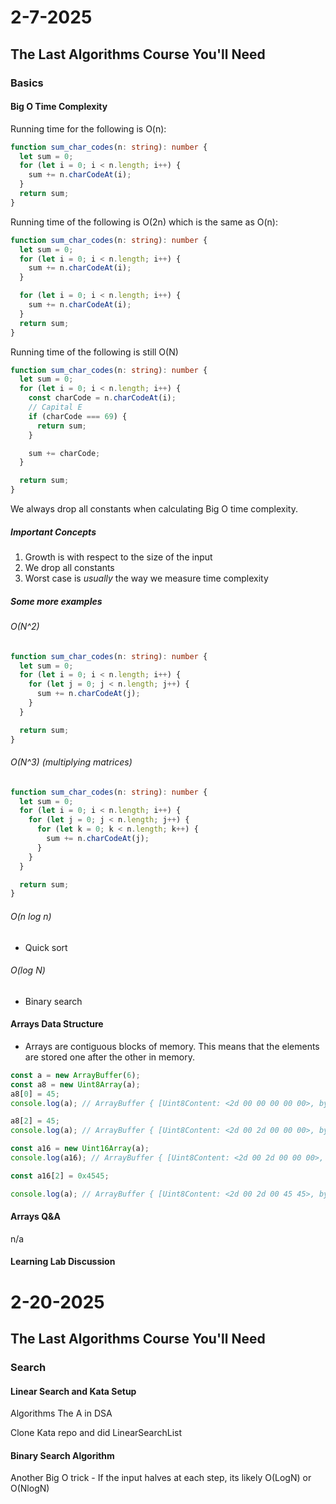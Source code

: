 # 2-7-2025

## The Last Algorithms Course You'll Need

### Basics

#### Big O Time Complexity

Running time for the following is O(n):

```typescript
function sum_char_codes(n: string): number {
  let sum = 0;
  for (let i = 0; i < n.length; i++) {
    sum += n.charCodeAt(i);
  }
  return sum;
}
```

Running time of the following is O(2n) which is the same as O(n):

```typescript
function sum_char_codes(n: string): number {
  let sum = 0;
  for (let i = 0; i < n.length; i++) {
    sum += n.charCodeAt(i);
  }

  for (let i = 0; i < n.length; i++) {
    sum += n.charCodeAt(i);
  }
  return sum;
}
```

Running time of the following is still O(N)

```typescript
function sum_char_codes(n: string): number {
  let sum = 0;
  for (let i = 0; i < n.length; i++) {
    const charCode = n.charCodeAt(i);
    // Capital E
    if (charCode === 69) {
      return sum;
    }

    sum += charCode;
  }

  return sum;
}
```

We always drop all constants when calculating Big O time complexity.

##### Important Concepts

1. Growth is with respect to the size of the input
2. We drop all constants
3. Worst case is _usually_ the way we measure time complexity

##### Some more examples

###### O(N^2)

```typescript
function sum_char_codes(n: string): number {
  let sum = 0;
  for (let i = 0; i < n.length; i++) {
    for (let j = 0; j < n.length; j++) {
      sum += n.charCodeAt(j);
    }
  }

  return sum;
}
```

###### O(N^3) (multiplying matrices)

```typescript
function sum_char_codes(n: string): number {
  let sum = 0;
  for (let i = 0; i < n.length; i++) {
    for (let j = 0; j < n.length; j++) {
      for (let k = 0; k < n.length; k++) {
        sum += n.charCodeAt(j);
      }
    }
  }

  return sum;
}
```

###### O(n log n)

- Quick sort

###### O(log N)

- Binary search

#### Arrays Data Structure

- Arrays are contiguous blocks of memory. This means that the elements are stored one after the other in memory.

```javascript
const a = new ArrayBuffer(6);
const a8 = new Uint8Array(a);
a8[0] = 45;
console.log(a); // ArrayBuffer { [Uint8Content: <2d 00 00 00 00 00>, byteLength: 6 }

a8[2] = 45;
console.log(a); // ArrayBuffer { [Uint8Content: <2d 00 2d 00 00 00>, byteLength: 6 }

const a16 = new Uint16Array(a);
console.log(a16); // ArrayBuffer { [Uint8Content: <2d 00 2d 00 00 00>, byteLength: 6 }

const a16[2] = 0x4545;

console.log(a); // ArrayBuffer { [Uint8Content: <2d 00 2d 00 45 45>, byteLength: 6 }
```

#### Arrays Q&A

n/a

#### Learning Lab Discussion

# 2-20-2025

## The Last Algorithms Course You'll Need

### Search

#### Linear Search and Kata Setup

Algorithms
The A in DSA

Clone Kata repo and did LinearSearchList

#### Binary Search Algorithm

Another Big O trick - If the input halves at each step, its likely O(LogN) or O(NlogN)
